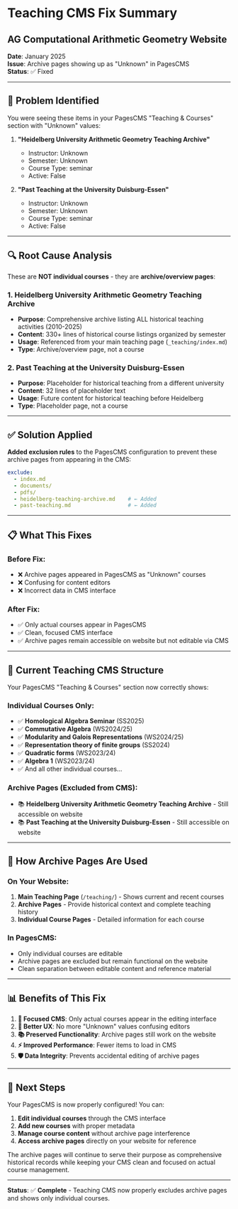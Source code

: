 # Teaching CMS Fix Summary
## AG Computational Arithmetic Geometry Website

**Date**: January 2025  
**Issue**: Archive pages showing up as "Unknown" in PagesCMS  
**Status**: ✅ Fixed  

---

## 🚨 **Problem Identified**

You were seeing these items in your PagesCMS "Teaching & Courses" section with "Unknown" values:

1. **"Heidelberg University Arithmetic Geometry Teaching Archive"**
   - Instructor: Unknown
   - Semester: Unknown  
   - Course Type: seminar
   - Active: False

2. **"Past Teaching at the University Duisburg-Essen"**
   - Instructor: Unknown
   - Semester: Unknown
   - Course Type: seminar  
   - Active: False

---

## 🔍 **Root Cause Analysis**

These are **NOT individual courses** - they are **archive/overview pages**:

### **1. Heidelberg University Arithmetic Geometry Teaching Archive**
- **Purpose**: Comprehensive archive listing ALL historical teaching activities (2010-2025)
- **Content**: 330+ lines of historical course listings organized by semester
- **Usage**: Referenced from your main teaching page (`_teaching/index.md`)
- **Type**: Archive/overview page, not a course

### **2. Past Teaching at the University Duisburg-Essen**  
- **Purpose**: Placeholder for historical teaching from a different university
- **Content**: 32 lines of placeholder text
- **Usage**: Future content for historical teaching before Heidelberg
- **Type**: Placeholder page, not a course

---

## ✅ **Solution Applied**

**Added exclusion rules** to the PagesCMS configuration to prevent these archive pages from appearing in the CMS:

```yaml
exclude:
  - index.md
  - documents/
  - pdfs/
  - heidelberg-teaching-archive.md    # ← Added
  - past-teaching.md                  # ← Added
```

---

## 📋 **What This Fixes**

### **Before Fix:**
- ❌ Archive pages appeared in PagesCMS as "Unknown" courses
- ❌ Confusing for content editors
- ❌ Incorrect data in CMS interface

### **After Fix:**
- ✅ Only actual courses appear in PagesCMS
- ✅ Clean, focused CMS interface
- ✅ Archive pages remain accessible on website but not editable via CMS

---

## 🎯 **Current Teaching CMS Structure**

Your PagesCMS "Teaching & Courses" section now correctly shows:

### **Individual Courses Only:**
- ✅ **Homological Algebra Seminar** (SS2025)
- ✅ **Commutative Algebra** (WS2024/25)  
- ✅ **Modularity and Galois Representations** (WS2024/25)
- ✅ **Representation theory of finite groups** (SS2024)
- ✅ **Quadratic forms** (WS2023/24)
- ✅ **Algebra 1** (WS2023/24)
- ✅ And all other individual courses...

### **Archive Pages (Excluded from CMS):**
- 📚 **Heidelberg University Arithmetic Geometry Teaching Archive** - Still accessible on website
- 📚 **Past Teaching at the University Duisburg-Essen** - Still accessible on website

---

## 🔗 **How Archive Pages Are Used**

### **On Your Website:**
1. **Main Teaching Page** (`/teaching/`) - Shows current and recent courses
2. **Archive Pages** - Provide historical context and complete teaching history
3. **Individual Course Pages** - Detailed information for each course

### **In PagesCMS:**
- Only individual courses are editable
- Archive pages are excluded but remain functional on the website
- Clean separation between editable content and reference material

---

## 📊 **Benefits of This Fix**

1. **🎯 Focused CMS**: Only actual courses appear in the editing interface
2. **🔧 Better UX**: No more "Unknown" values confusing editors
3. **📚 Preserved Functionality**: Archive pages still work on the website
4. **⚡ Improved Performance**: Fewer items to load in CMS
5. **🛡️ Data Integrity**: Prevents accidental editing of archive pages

---

## 🚀 **Next Steps**

Your PagesCMS is now properly configured! You can:

1. **Edit individual courses** through the CMS interface
2. **Add new courses** with proper metadata
3. **Manage course content** without archive page interference
4. **Access archive pages** directly on your website for reference

The archive pages will continue to serve their purpose as comprehensive historical records while keeping your CMS clean and focused on actual course management.

---

**Status**: ✅ **Complete** - Teaching CMS now properly excludes archive pages and shows only individual courses. 